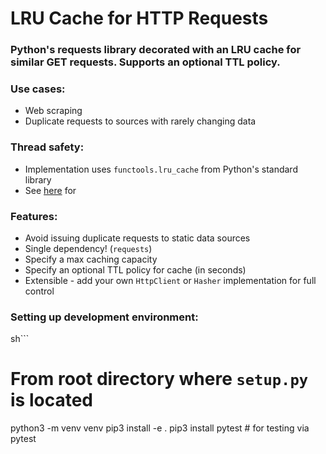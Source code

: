 # LRU Cache for HTTP Requests

### Python's requests library decorated with an LRU cache for similar GET requests. Supports an optional TTL policy.

### Use cases:
- Web scraping
- Duplicate requests to sources with rarely changing data

### Thread safety:
- Implementation uses `functools.lru_cache` from Python's standard library
- See [here](https://github.com/python/cpython/blob/a75c4c924de102e48faef5538eade764289915ab/Lib/functools.py#L470) for 

### Features:
- Avoid issuing duplicate requests to static data sources
- Single dependency! (`requests`)
- Specify a max caching capacity
- Specify an optional TTL policy for cache (in seconds)
- Extensible - add your own `HttpClient` or `Hasher` implementation for full control

### Setting up development environment:
sh```
# From root directory where `setup.py` is located
python3 -m venv venv
pip3 install -e .
pip3 install pytest # for testing via pytest
```